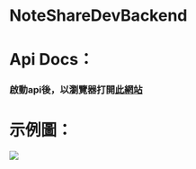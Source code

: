 # NoteShareDevBackend

# Api Docs：
### 啟動api後，以瀏覽器打開[此網站](http://localhost:8080/swagger-ui/index.html?configUrl=/v3/api-docs/swagger-config#/upload-controller)
# 示例圖：
![](https://media.discordapp.net/attachments/942739199512162344/979486173640663120/2022-05-27_4.48.04.png?width=1620&height=540)
